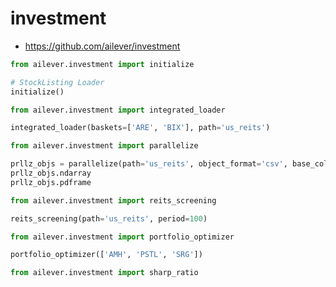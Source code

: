 # investment
- https://github.com/ailever/investment


```python
from ailever.investment import initialize

# StockListing Loader
initialize()
```

```python
from ailever.investment import integrated_loader

integrated_loader(baskets=['ARE', 'BIX'], path='us_reits')
```

```python
from ailever.investment import parallelize

prllz_objs = parallelize(path='us_reits', object_format='csv', base_column='close', date_column='date', period=100)
prllz_objs.ndarray
prllz_objs.pdframe
```


```python
from ailever.investment import reits_screening

reits_screening(path='us_reits', period=100)
```


```python
from ailever.investment import portfolio_optimizer

portfolio_optimizer(['AMH', 'PSTL', 'SRG'])
```


```python
from ailever.investment import sharp_ratio

```



